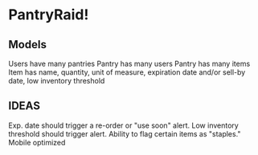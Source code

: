# PantryRaid!

## Models

Users have many pantries
Pantry has many users
Pantry has many items
Item has name, quantity, unit of measure, expiration date and/or sell-by date, low inventory threshold

## IDEAS
Exp. date should trigger a re-order or "use soon" alert. 
Low inventory threshold should trigger alert. 
Ability to flag certain items as "staples." 
Mobile optimized
